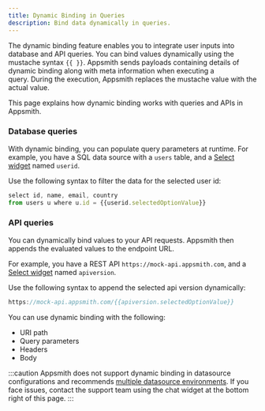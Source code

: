 ```yaml
---
title: Dynamic Binding in Queries
description: Bind data dynamically in queries.
---
```


The dynamic binding feature enables you to integrate user inputs into database and API queries.
You can bind values dynamically using the mustache syntax `{{ }}`. 
Appsmith sends payloads containing details of dynamic binding along with meta information when executing a query. During the execution, Appsmith replaces the mustache value with the actual value.

This page explains how dynamic binding works with queries and APIs in Appsmith.

### Database queries

With dynamic binding, you can populate query parameters at runtime.
For example, you have a SQL data source with a `users` table, and a [Select widget](https://docs.appsmith.com/reference/widgets/select) named `userid`.

Use the following syntax to filter the data for the selected user id:

```js
select id, name, email, country
from users u where u.id = {{userid.selectedOptionValue}}
```

### API queries

You can dynamically bind values to your API requests. Appsmith then appends the evaluated values to the endpoint URL.

For example, you have a REST API `https://mock-api.appsmith.com`, and a [Select widget](https://docs.appsmith.com/reference/widgets/select) named `apiversion`. 

Use the following syntax to append the selected api version dynamically:

```js
https://mock-api.appsmith.com/{{apiversion.selectedOptionValue}}
```
You can use dynamic binding with the following:
- URI path
- Query parameters
- Headers
- Body


:::caution 
Appsmith does not support dynamic binding in datasource configurations and recommends [multiple datasource environments](https://docs.appsmith.com/connect-data/how-to-guides/setup-datasource-environments).
If you face issues, contact the support team using the chat widget at the bottom right of this page.
:::
